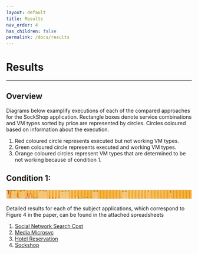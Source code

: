 ```yaml
---
layout: default
title: Results
nav_order: 4
has_children: false
permalink: /docs/results
---
```


# Results
---

## Overview

Diagrams below examplify executions of each of the compared approaches for the SockShop application.
Rectangle boxes denote service combinations and VM types sorted by price are represented by circles. 
Circles coloured based on information about the execution. 
1. Red coloured circle represents executed but not working VM types.
2. Green coloured circle represents executed and working VM types.
3. Orange coloured circles represent VM types that are determined to be not working because of condition 1.

## Condition 1:
![SortFind](../sockshop.png)

Detailed results for each of the subject applications, which correspond to Figure 4 in the paper, can be found in the attached spreadsheets 
1. [Social Network Search Cost](https://github.com/kubercostoptimizer/kubercostoptimizer.github.io/blob/main/Social_Network_search_cost.xlsx)
2. [Media Microsvc](#identifying-google-play-malware-blogs)
3. [Hotel Reservation](#malware-collection-and-analysis)
4. [Sockshop]()

